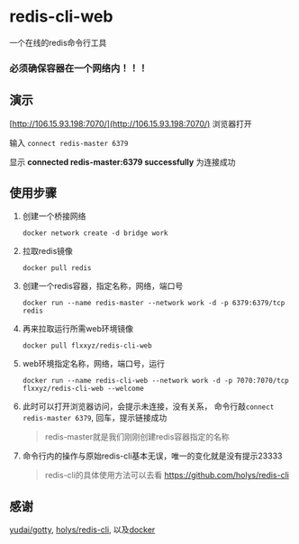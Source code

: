 # redis-cli-web
一个在线的redis命令行工具

### 必须确保容器在一个网络内！！！

## 演示
[http://106.15.93.198:7070/](http://106.15.93.198:7070/) 浏览器打开

输入 `connect redis-master 6379`

显示 **connected redis-master:6379 successfully** 为连接成功


## 使用步骤

1. 创建一个桥接网络
    ```
    docker network create -d bridge work
    ```

2. 拉取redis镜像
    ```
    docker pull redis
    ```

3. 创建一个redis容器，指定名称，网络，端口号
    ```
    docker run --name redis-master --network work -d -p 6379:6379/tcp redis
    ```

4. 再来拉取运行所需web环境镜像
    ```
    docker pull flxxyz/redis-cli-web
    ```

5. web环境指定名称，网络，端口号，运行
    ```
    docker run --name redis-cli-web --network work -d -p 7070:7070/tcp flxxyz/redis-cli-web --welcome
    ```

6. 此时可以打开浏览器访问，会提示未连接，没有关系， 命令行敲`connect redis-master 6379`, 回车，提示链接成功
    > redis-master就是我们刚刚创建redis容器指定的名称

7. 命令行内的操作与原始redis-cli基本无误，唯一的变化就是没有提示23333
    > redis-cli的具体使用方法可以去看 https://github.com/holys/redis-cli

## 感谢
[yudai/gotty](https://github.com/yudai/gotty), [holys/redis-cli](https://github.com/holys/redis-cli), 以及[docker](https://docker.io/)

